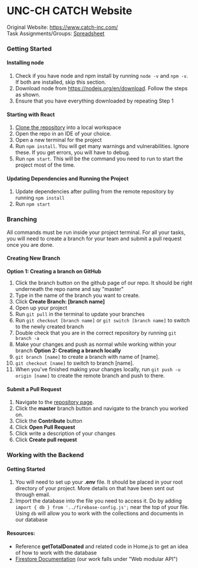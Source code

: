 # UNC-CH CATCH Website

Original Website: https://www.catch-inc.com/ \
Task Assignments/Groups: [Spreadsheet](https://docs.google.com/spreadsheets/d/1ZMkJfXMy0VQy0TjdEZhFANyOBkIurNOH7tZcdBJ0vyA/edit?usp=sharing)
### Getting Started

#### Installing node
1. Check if you have node and npm install by running ```node -v``` and ```npm -v```. If both are installed, skip this section.
2. Download node from https://nodejs.org/en/download. Follow the steps as shown.
3. Ensure that you have everything downloaded by repeating Step 1

#### Starting with React
1. [Clone the repository](https://github.com/git-guides/git-clone) into a local workspace
2. Open the repo in an IDE of your choice.
3. Open a new terminal for the project
4. Run ```npm install```. You will get many warnings and vulnerabilities. Ignore these. If you get errors, you will have to debug.
5. Run ```npm start```. This will be the command you need to run to start the project most of the time.

#### Updating Dependencies and Running the Project
1. Update dependencies after pulling from the remote repository by running ```npm install```
2. Run ```npm start```


### Branching
All commands must be run inside your project terminal. For all your tasks, you will need to create a branch for your team and submit a pull request once you are done.

#### Creating New Branch

**Option 1: Creating a branch on GitHub**
1. Click the branch button on the github page of our repo. It should be right underneath the repo name and say "master"
2. Type in the name of the branch you want to create.
3. Click **Create Branch: [branch name]**
4. Open up your project
5. Run ```git pull``` in the terminal to update your branches
6. Run ```git checkout [branch name]``` or ```git switch [branch name]``` to switch to the newly created branch
7. Double check that you are in the correct repository by running ```git branch -a```
8. Make your changes and push as normal while working within your branch
**Option 2: Creating a branch locally**
1. ```git branch [name]``` to create a branch with name of [name].
2. ```git checkout [name]``` to switch to branch [name].
3. When you've finished making your changes locally, run ```git push -u origin [name]``` to create the remote branch and push to there.

#### Submit a Pull Request
1. Navigate to the [repository page](https://github.com/cssgunc/catch).
2. Click the **master** branch button and navigate to the branch you worked on.
3. Click the **Contribute** button
4. Click **Open Pull Request**
5. Click write a description of your changes
6. Click **Create pull request** 

### Working with the Backend

#### Getting Started
1. You will need to set up your **.env** file. It should be placed in your root directory of your project. More details on that have been sent out through email.
2. Import the database into the file you need to access it. Do by adding ```import { db } from '../firebase-config.js';``` near the top of your file. Using ```db``` will allow you to work with the collections and documents in our database

#### Resources:
- Reference **getTotalDonated** and related code in Home.js to get an idea of how to work with the database
- [Firestore Documentation](https://firebase.google.com/docs/firestore) (our work falls under "Web modular API")
